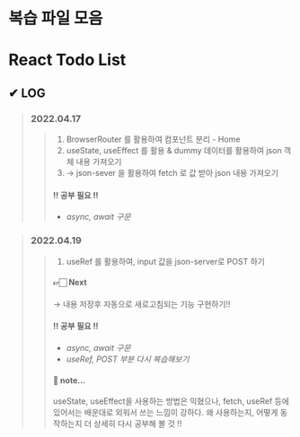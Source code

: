 복습 파일 모음
==========

# React Todo List 

## ✔ LOG
> ### 2022.04.17
>> 1. BrowserRouter 를 활용하여 컴포넌트 분리 - Home
>> 2. useState, useEffect 를 활용 & dummy 데이터를 활용하여 json 객체 내용 가져오기
>> 3. → json-sever 을 활용하여 fetch 로 값 받아 json 내용 가져오기
>> 
>> #### ‼️ 공부 필요 ‼️
>> - *async, await 구문*

> ### 2022.04.19
>> 1. useRef 를 활용하여, input 값을 json-server로 POST 하기
>> 
>> #### 👉🏻 Next
>> → 내용 저장후 자동으로 새로고침되는 기능 구현하기!! 
>> 
>> #### ‼️ 공부 필요 ‼️
>> - *async, await 구문*
>> - *useRef, POST 부분 다시 복습해보기*
>> 
>> #### 🍊 note...
>> useState, useEffect을 사용하는 방법은 익혔으나, 
>> fetch, useRef 등에 있어서는 배운대로 외워서 쓰는 느낌이 강하다. 
>> 왜 사용하는지, 어떻게 동작하는지 더 상세히 다시 공부해 볼 것 !!
